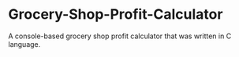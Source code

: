 # Grocery-Shop-Profit-Calculator
A console-based grocery shop profit calculator that was written in C language.

